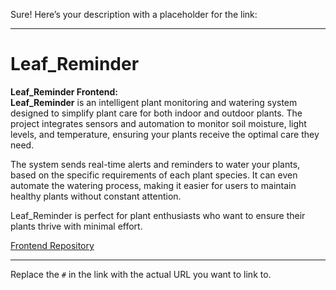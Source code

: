 Sure! Here’s your description with a placeholder for the link:

---

# Leaf_Reminder

**Leaf_Reminder Frontend:**  
**Leaf_Reminder** is an intelligent plant monitoring and watering system designed to simplify plant care for both indoor and outdoor plants. The project integrates sensors and automation to monitor soil moisture, light levels, and temperature, ensuring your plants receive the optimal care they need.

The system sends real-time alerts and reminders to water your plants, based on the specific requirements of each plant species. It can even automate the watering process, making it easier for users to maintain healthy plants without constant attention.

Leaf_Reminder is perfect for plant enthusiasts who want to ensure their plants thrive with minimal effort.

[Frontend Repository](https://github.com/hariharans-dev/Leaf_reminder_frontend) 

---

Replace the `#` in the link with the actual URL you want to link to.
